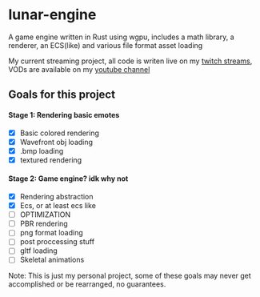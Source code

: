 # lunar-engine 
A game engine written in Rust using wgpu, includes a math library, a renderer, an ECS(like) and various file format asset loading

My current streaming project, all code is writen live on my [twitch streams](https://twitch.tv/ciubix8513), VODs are available on my [youtube channel](https://youtube.com/@ciubix8513)

## Goals for this project
#### Stage 1: Rendering basic emotes
- [x] Basic colored rendering
- [x] Wavefront obj loading
- [x] .bmp loading
- [x] textured rendering
#### Stage 2: Game engine? idk why not 
- [x] Rendering abstraction
- [x] Ecs, or at least ecs like
- [ ] OPTIMIZATION
- [ ] PBR rendering 
- [ ] png format loading
- [ ] post proccessing stuff
- [ ] gltf loading
- [ ] Skeletal animations

Note: This is just my personal project, some of these goals may never get accomplished or be rearranged, no guarantees. 
  
